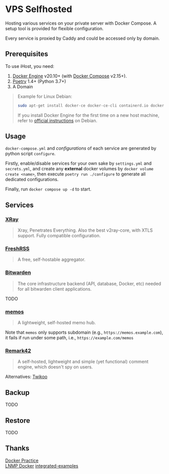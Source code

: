 # VPS Selfhosted
Hosting various services on your private server with Docker Compose.
A setup tool is provided for flexible configuration.

Every service is proxied by Caddy and could be accessed only by domain.


## Prerequisites
To use iHost, you need:

1. [Docker Engine](https://docs.docker.com/engine/install/) v20.10+
(with [Docker Compose](https://docs.docker.com/compose/) v2.15+).
2. [Poetry](https://github.com/python-poetry/poetry) 1.4+ (Python 3.7+)
3. A Domain

> Example for Linux Debian:
> 
> ```bash
> sudo apt-get install docker-ce docker-ce-cli containerd.io docker-buildx-plugin docker-compose-plugin
> ```
> 
> If you install Docker Engine for the first time on a new host machine, refer to [official instructions](https://docs.docker.com/engine/install/debian/) on Debian.


## Usage
`docker-compose.yml` and *configurations* of each service are generated by python script `configure`.

Firstly, enable/disable services for your own sake by `settings.yml` and `secrets.yml`,
and create any **external** docker volumes by `docker volume create <name>`,
then execute `poetry run ./configure` to generate all dedicated configurations.

Finally, run `docker compose up -d` to start.


## Services

### [XRay](https://github.com/XTLS/Xray-core)
> Xray, Penetrates Everything. Also the best v2ray-core, with XTLS support. Fully compatible configuration.

### [FreshRSS](https://github.com/FreshRSS/FreshRSS)
> A free, self-hostable aggregator.

### [Bitwarden](https://github.com/bitwarden/server)
> The core infrastructure backend (API, database, Docker, etc) needed for all bitwarden client applications.

TODO

### [memos](https://github.com/usememos/memos)
> A lightweight, self-hosted memo hub.

Note that `memos` only supports subdomain (e.g., `https://memos.example.com`), it fails if run under some path, i.e., `https://example.com/memos`

### [Remark42](https://github.com/umputun/remark42)
> A self-hosted, lightweight and simple (yet functional) comment engine, which doesn't spy on users.

Alternatives: [Twikoo](https://github.com/imaegoo/twikoo)


## Backup
TODO


## Restore
TODO


## Thanks
[Docker Practice](https://github.com/yeasy/docker_practice)  
[LNMP Docker](https://github.com/khs1994-docker/lnmp)
[integrated-examples](https://github.com/lxhao61/integrated-examples)
